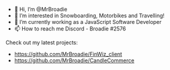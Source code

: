 - 👋 Hi, I’m @MrBroadie
- 👀 I’m interested in Snowboarding, Motorbikes and Travelling!
- 🌱 I’m currently working as a JavaScript Software Developer
- 📫 How to reach me Discord - Broadie #2576

Check out my latest projects:
- https://github.com/MrBroadie/FinWiz_client
- https://github.com/MrBroadie/CandleCommerce
